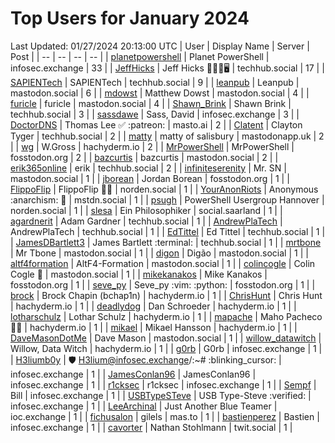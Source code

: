# Top Users for January 2024
Last Updated: 01/27/2024 20:13:00 UTC
| User | Display Name | Server | Post |
| -- | -- | -- | -- |
| [planetpowershell](https://infosec.exchange/@planetpowershell) | Planet PowerShell | infosec.exchange | 33 |
| [JeffHicks](https://techhub.social/@JeffHicks) | Jeff Hicks 🐶🎼🍷🖥️ | techhub.social | 17 |
| [SAPIENTech](https://techhub.social/@SAPIENTech) | SAPIENTech | techhub.social | 9 |
| [leanpub](https://mastodon.social/@leanpub) | Leanpub | mastodon.social | 6 |
| [mdowst](https://mastodon.social/@mdowst) | Matthew Dowst | mastodon.social | 4 |
| [furicle](https://mastodon.social/@furicle) | furicle | mastodon.social | 4 |
| [Shawn_Brink](https://techhub.social/@Shawn_Brink) | Shawn Brink | techhub.social | 3 |
| [sassdawe](https://infosec.exchange/@sassdawe) | Sass, David | infosec.exchange | 3 |
| [DoctorDNS](https://masto.ai/@DoctorDNS) | Thomas Lee ✅ :patreon: | masto.ai | 2 |
| [Clatent](https://techhub.social/@Clatent) | Clayton Tyger | techhub.social | 2 |
| [matty](https://mastodonapp.uk/@matty) | matty of salisbury | mastodonapp.uk | 2 |
| [wg](https://hachyderm.io/@wg) | W.Gross | hachyderm.io | 2 |
| [MrPowerShell](https://fosstodon.org/@MrPowerShell) | MrPowerShell | fosstodon.org | 2 |
| [bazcurtis](https://mastodon.social/@bazcurtis) | bazcurtis | mastodon.social | 2 |
| [erik365online](https://techhub.social/@erik365online) | erik | techhub.social | 2 |
| [infiniteserenity](https://mastodon.social/@infiniteserenity) | Mr. SN | mastodon.social | 1 |
| [jborean](https://fosstodon.org/@jborean) | Jordan Borean | fosstodon.org | 1 |
| [FlippoFlip](https://norden.social/@FlippoFlip) | FlippoFlip 🏴‍☠️ | norden.social | 1 |
| [YourAnonRiots](https://mstdn.social/@YourAnonRiots) | Anonymous  :anarchism: 🏴 | mstdn.social | 1 |
| [psugh](https://norden.social/@psugh) | PowerShell Usergroup Hannover | norden.social | 1 |
| [slesa](https://social.saarland/@slesa) | Ein Philosophiker | social.saarland | 1 |
| [agardnerit](https://techhub.social/@agardnerit) | Adam Gardner | techhub.social | 1 |
| [AndrewPlaTech](https://techhub.social/@AndrewPlaTech) | AndrewPlaTech | techhub.social | 1 |
| [EdTittel](https://techhub.social/@EdTittel) | Ed Tittel | techhub.social | 1 |
| [JamesDBartlett3](https://techhub.social/@JamesDBartlett3) | James Bartlett :terminal: | techhub.social | 1 |
| [mrtbone](https://mastodon.social/@mrtbone) | Mr Tbone | mastodon.social | 1 |
| [digon](https://mastodon.social/@digon) | Digão | mastodon.social | 1 |
| [altf4formation](https://mastodon.social/@altf4formation) | AltF4-Formation | mastodon.social | 1 |
| [colincogle](https://mastodon.social/@colincogle) | Colin Cogle 🔵 | mastodon.social | 1 |
| [mikekanakos](https://fosstodon.org/@mikekanakos) | Mike Kanakos | fosstodon.org | 1 |
| [seve_py](https://fosstodon.org/@seve_py) | Seve_py :vim: :python: | fosstodon.org | 1 |
| [brock](https://hachyderm.io/@brock) | Brock Chapin (bchap1n) | hachyderm.io | 1 |
| [ChrisHunt](https://hachyderm.io/@ChrisHunt) | Chris Hunt | hachyderm.io | 1 |
| [deadlydog](https://hachyderm.io/@deadlydog) | Dan Schroeder | hachyderm.io | 1 |
| [lotharschulz](https://hachyderm.io/@lotharschulz) | Lothar Schulz | hachyderm.io | 1 |
| [mapache](https://hachyderm.io/@mapache) | Maho Pacheco 🦝🍻 | hachyderm.io | 1 |
| [mikael](https://hachyderm.io/@mikael) | Mikael Hansson | hachyderm.io | 1 |
| [DaveMasonDotMe](https://mastodon.social/@DaveMasonDotMe) | Dave Mason | mastodon.social | 1 |
| [willow_datawitch](https://hachyderm.io/@willow_datawitch) | Willow, Data Witch | hachyderm.io | 1 |
| [g0rb](https://infosec.exchange/@g0rb) | G0rb | infosec.exchange | 1 |
| [H3liumb0y](https://infosec.exchange/@H3liumb0y) | 🛡 H3lium@infosec.exchange/:~# :blinking_cursor:​ | infosec.exchange | 1 |
| [JamesConlan96](https://infosec.exchange/@JamesConlan96) | JamesConlan96 | infosec.exchange | 1 |
| [r1cksec](https://infosec.exchange/@r1cksec) | r1cksec | infosec.exchange | 1 |
| [Sempf](https://infosec.exchange/@Sempf) | Bill | infosec.exchange | 1 |
| [USBTypeSTeve](https://infosec.exchange/@USBTypeSTeve) | USB Type-Steve :verified: | infosec.exchange | 1 |
| [LeeArchinal](https://ioc.exchange/@LeeArchinal) | Just Another Blue Teamer | ioc.exchange | 1 |
| [fichusalon](https://mas.to/@fichusalon) | gilels | mas.to | 1 |
| [bastienperez](https://infosec.exchange/@bastienperez) | Bastien | infosec.exchange | 1 |
| [cavorter](https://twit.social/@cavorter) | Nathan Stohlmann | twit.social | 1 |
